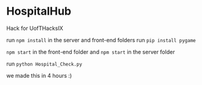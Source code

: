 # HospitalHub
Hack for UofTHacksIX

run `npm install` in the server and front-end folders
run `pip install pygame`

`npm start` in the front-end folder and `npm start` in the server folder

run `python Hospital_Check.py`

we made this in 4 hours :)
